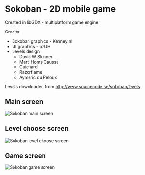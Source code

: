 # Sokoban - 2D mobile game

Created in libGDX - multiplatform game engine

Credits:
* Sokoban graphics - Kenney.nl
* UI graphics - pzUH
* Levels design 
  * David W Skinner
  * Marti Homs Caussa
  * Guichard
  * Razorflame
  * Aymeric du Peloux

Levels downloaded from http://www.sourcecode.se/sokoban/levels

## Main screen
![Sokoban main screen](https://i.imgur.com/SPBDTFM.jpg)

## Level choose screen
![Sokoban level choose screen](https://i.imgur.com/S2wRb02.jpg)

## Game screen
![Sokoban game screen](https://i.imgur.com/q6ZHh2b.jpg)
